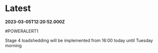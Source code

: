 # Latest

**2023-03-05T12:20:52.000Z**

\#POWERALERT1

Stage 4 loadshedding will be implemented from 16:00 today until Tuesday morning
